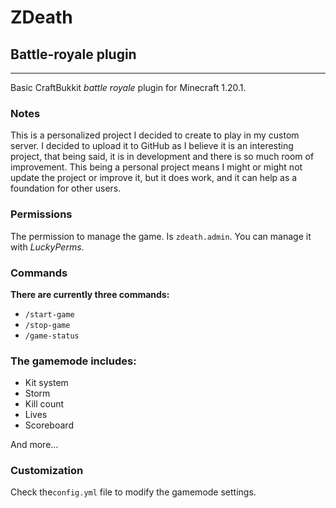 # ZDeath

## Battle-royale plugin

___
Basic CraftBukkit _battle royale_ plugin for Minecraft 1.20.1.

### Notes

This is a personalized project I decided to create to play in my custom server.
I decided to upload it to GitHub as I believe it is an interesting project,
that being said, it is in development and there is so much room of improvement.
This being a personal project means I might or might not update the project or improve it, but it does work, and it can
help as a foundation for other users.

### Permissions

The permission to manage the game. Is `zdeath.admin`.
You can manage it with _LuckyPerms_.

### Commands
**There are currently three commands:**
- `/start-game`
- `/stop-game`
- `/game-status`

### **The gamemode includes:**

- Kit system
- Storm
- Kill count
- Lives
- Scoreboard

And more...

### Customization

Check the`config.yml` file to modify the gamemode settings.

